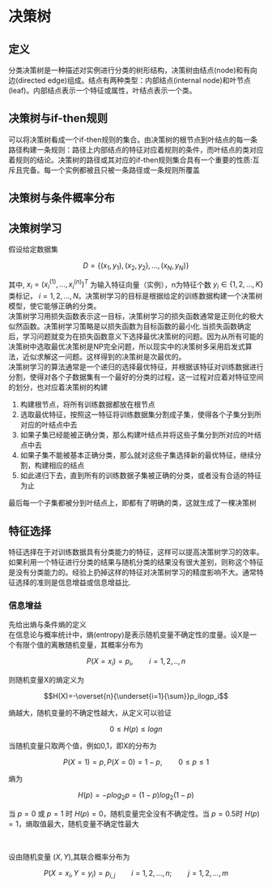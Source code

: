 <h1>决策树</h1>
<h2>定义</h2>

分类决策树是一种描述对实例进行分类的树形结构，决策树由结点(node)和有向边(directed edge)组成。结点有两种类型：内部结点(internal node)和叶节点(leaf)。内部结点表示一个特征或属性，叶结点表示一个类。

<h2>决策树与if-then规则</h2>
可以将决策树看成一个if-then规则的集合。由决策树的根节点到叶结点的每一条路径构建一条规则：路径上内部结点的特征对应着规则的条件，而叶结点的类对应着规则的结论。决策树的路径或其对应的if-then规则集合具有一个重要的性质:互斥且完备。每一个实例都被且只被一条路径或一条规则所覆盖

<h2>决策树与条件概率分布</h2>

<h2>决策树学习</h2>
假设给定数据集

$$\begin{equation*}
D=\{(x_1,y_1),(x_2,y_2),...,(x_N,y_N)\}
\end{equation*}$$

其中, $x_i=(x_i^{(1)},...,x_i^{(n)})^T$ 为输入特征向量（实例），n为特征个数 $y_i \in \{ 1,2,...,K\}$ 类标记， $i=1,2,...,N$。决策树学习的目标是根据给定的训练数据构建一个决策树模型，使它能够正确的分类。
<br>
决策树学习用损失函数表示这一目标，决策树学习的损失函数通常是正则化的极大似然函数。决策树学习策略是以损失函数为目标函数的最小化.当损失函数确定后，学习问题就变为在损失函数意义下选择最优决策树的问题。因为从所有可能的决策树中选取最优决策树是NP完全问题，所以现实中的决策树多采用启发式算法，近似求解这一问题。这样得到的决策树是次最优的。
<br>
决策树学习的算法通常是一个递归的选择最优特征，并根据该特征对训练数据进行分割，使得对各个子数据集有一个最好的分类的过程，这一过程对应着对特征空间的划分，也对应着决策树的构建

<ol>
<li>构建根节点，将所有训练数据都放在根节点
<li>选取最优特征，按照这一特征将训练数据集分割成子集，使得各个子集分到所对应的叶结点中去
<li>如果子集已经能被正确分类，那么构建叶结点并将这些子集分到所对应的叶结点中去
<li>如果子集不能被基本正确分类，那么就对这些子集选择新的最优特征，继续分割，构建相应的结点
<li>如此递归下去，直到所有的训练数据子集被正确的分类，或者没有合适的特征为止
</ol>

最后每一个子集都被分到叶结点上，即都有了明确的类，这就生成了一棵决策树
<h2>特征选择</h2>
特征选择在于对训练数据具有分类能力的特征，这样可以提高决策树学习的效率。如果利用一个特征进行分类的结果与随机分类的结果没有很大差别，则称这个特征是没有分类能力的。经验上扔掉这样的特征对决策树学习的精度影响不大。通常特征选择的准则是信息增益或信息增益比.
<h3>信息增益</h3>
先给出熵与条件熵的定义<br>
在信息论与概率统计中，熵(entropy)是表示随机变量不确定性的度量。设X是一个有限个值的离散随机变量，其概率分布为

$$P(X=x_i)=p_i,\qquad i=1,2,.., n$$

则随机变量X的熵定义为

$$H(X)=-\overset{n}{\underset{i=1}{\sum}}p_ilogp_i$$

熵越大，随机变量的不确定性越大，从定义可以验证

$$0\leq H(p)\leq logn$$

当随机变量只取两个值，例如0,1，即X的分布为

$$P(X=1)=p,P(X=0)=1-p,\qquad 0\leq p \leq 1$$

熵为

$$H(p)=-plog_2p=(1-p)log_2(1-p)$$

当 $p=0$ 或 $p=1$ 时 $H(p)=0$，随机变量完全没有不确定性。当 $p=0.5$时 $H(p)=1$，熵取值最大，随机变量不确定性最大

<br>

设由随机变量 $(X,Y)$,其联合概率分布为

$$P(X=x_i,Y=y_i)=p_{i,j} \qquad i=1,2,...,n;\qquad j=1,2,...,m$$

